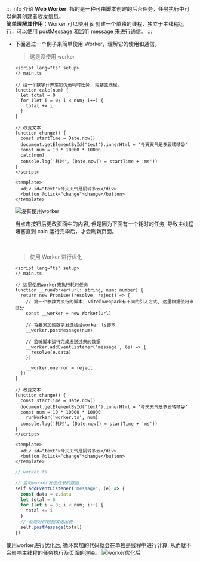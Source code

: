 ::: info 介绍
  **Web Worker**: 指的是一种可由脚本创建的后台任务，任务执行中可以向其创建者收发信息。  
  **简单理解其作用**：Worker 可以使用 js 创建一个单独的线程，独立于主线程运行，可以使用 postMessage 和监听 message 来进行通信。
:::

- 下面通过一个例子来简单使用 Worker，理解它的使用和通信。

  > 这是没使用 worker

  ```vue
  <script lang="ts" setup>
  // main.ts

  // 给一个数字计算累加伪造耗时任务, 阻塞主线程。
  function calc(num) {
    let total = 0
    for (let i = 0; i < num; i++) {
      total += i
    }
  }

  // 改变文本
  function change() {
    const startTime = Date.now()
    document.getElementById('text').innerHtml = '今天天气是多云转晴😁'
    const num = 10 * 10000 * 10000
    calc(num)
    console.log('耗时', (Date.now() = startTime + 'ms'))
  }
  </script>

  <template>
    <div id="text">今天天气是阴转多云</div>
    <button @click="change">change</button>
  </template>
  ```

  ![没有使用worker](https://p.sda1.dev/12/0b730d707d70d715120b6fd701ea523f/notWorker.gif)

  当点击按钮后更改页面中的内容, 但是因为下面有一个耗时的任务, 导致主线程堵塞直到 calc 运行完毕后，才会刷新页面。  
  <br />
  <br />
  > 使用 Worker 进行优化

  ```vue
  <script lang="ts" setup>
  // main.ts

  // 这里使用worker来执行耗时任务
  function __runWorker(url: string, num: number) {
    return new Promise((resolve, reject) => {
      // 第一个参数为执行的脚本, vite和webpack有不同的引入方式, 这里根据使用来区分
      const __worker = new Worker(url)

      // 将要累加的数字发送给给worker.ts脚本
      __worker.postMessage(num)

      // 监听脚本运行完成发送过来的数据
      __worker.addEventListener('message', (e) => {
        resolve(e.data)
      })

      __worker.onerror = reject
    })
  }

  // 改变文本
  function change() {
    const startTime = Date.now()
    document.getElementById('text').innerHtml = '今天天气是多云转晴😁'
    const num = 10 * 10000 * 10000
    __runWorker('worker.ts', num)
    console.log('耗时', (Date.now() = startTime + 'ms'))
  }
  </script>

  <template>
    <div id="text">今天天气是阴转多云</div>
    <button @click="change">change</button>
  </template>
  ```

  ```ts
  // worker.ts

  // 监听worker发送过来的数据
  self.addEventListener('message', (e) => {
    const data = e.data
    let total = 0
    for (let i = 0; i < num; i++) {
      total += i
    }
    // 处理好的数据发送出去
    self.postMessage(total)
  })
  ```
使用worker进行优化后, 循环累加的代码就会在单独是线程中进行计算, 从而就不会影响主线程的任务执行及页面的渲染。
![worker优化后](https://p.sda1.dev/12/f699a1d7fb43d90054686ca089d57215/worker.gif)

